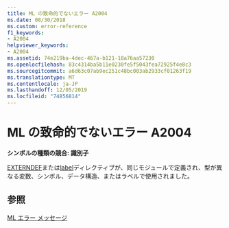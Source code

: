 ```yaml
---
title: ML の致命的でないエラー A2004
ms.date: 08/30/2018
ms.custom: error-reference
f1_keywords:
- A2004
helpviewer_keywords:
- A2004
ms.assetid: 74e219ba-4dec-467a-b121-18a76aa57230
ms.openlocfilehash: 83c4314ba5b11e0230fe5f5043fea72925f4e8c3
ms.sourcegitcommit: a6d63c07ab9ec251c48bc003ab2933cf01263f19
ms.translationtype: MT
ms.contentlocale: ja-JP
ms.lasthandoff: 12/05/2019
ms.locfileid: "74856814"
---
```

# <a name="ml-nonfatal-error-a2004"></a>ML の致命的でないエラー A2004

**シンボルの種類の競合: 識別子**

[EXTERNDEF](../../assembler/masm/externdef.md)または[label](../../assembler/masm/label-masm.md)ディレクティブが、同じモジュールで定義され、型が異なる変数、シンボル、データ構造、またはラベルで使用されました。

## <a name="see-also"></a>参照

[ML エラー メッセージ](../../assembler/masm/ml-error-messages.md)<br/>